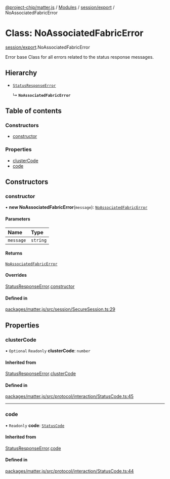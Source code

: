 [@project-chip/matter.js](../README.md) / [Modules](../modules.md) / [session/export](../modules/session_export.md) / NoAssociatedFabricError

# Class: NoAssociatedFabricError

[session/export](../modules/session_export.md).NoAssociatedFabricError

Error base Class for all errors related to the status response messages.

## Hierarchy

- [`StatusResponseError`](protocol_interaction_export.StatusResponseError.md)

  ↳ **`NoAssociatedFabricError`**

## Table of contents

### Constructors

- [constructor](session_export.NoAssociatedFabricError.md#constructor)

### Properties

- [clusterCode](session_export.NoAssociatedFabricError.md#clustercode)
- [code](session_export.NoAssociatedFabricError.md#code)

## Constructors

### constructor

• **new NoAssociatedFabricError**(`message`): [`NoAssociatedFabricError`](session_export.NoAssociatedFabricError.md)

#### Parameters

| Name | Type |
| :------ | :------ |
| `message` | `string` |

#### Returns

[`NoAssociatedFabricError`](session_export.NoAssociatedFabricError.md)

#### Overrides

[StatusResponseError](protocol_interaction_export.StatusResponseError.md).[constructor](protocol_interaction_export.StatusResponseError.md#constructor)

#### Defined in

[packages/matter.js/src/session/SecureSession.ts:29](https://github.com/project-chip/matter.js/blob/904d0c9b952b91f28a21803759c5e5c66ee4d272/packages/matter.js/src/session/SecureSession.ts#L29)

## Properties

### clusterCode

• `Optional` `Readonly` **clusterCode**: `number`

#### Inherited from

[StatusResponseError](protocol_interaction_export.StatusResponseError.md).[clusterCode](protocol_interaction_export.StatusResponseError.md#clustercode)

#### Defined in

[packages/matter.js/src/protocol/interaction/StatusCode.ts:45](https://github.com/project-chip/matter.js/blob/904d0c9b952b91f28a21803759c5e5c66ee4d272/packages/matter.js/src/protocol/interaction/StatusCode.ts#L45)

___

### code

• `Readonly` **code**: [`StatusCode`](../enums/protocol_interaction_export.StatusCode.md)

#### Inherited from

[StatusResponseError](protocol_interaction_export.StatusResponseError.md).[code](protocol_interaction_export.StatusResponseError.md#code)

#### Defined in

[packages/matter.js/src/protocol/interaction/StatusCode.ts:44](https://github.com/project-chip/matter.js/blob/904d0c9b952b91f28a21803759c5e5c66ee4d272/packages/matter.js/src/protocol/interaction/StatusCode.ts#L44)
